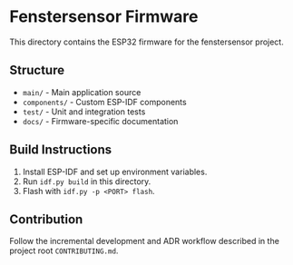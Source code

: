 # Fenstersensor Firmware

This directory contains the ESP32 firmware for the fenstersensor project.

## Structure
- `main/` - Main application source
- `components/` - Custom ESP-IDF components
- `test/` - Unit and integration tests
- `docs/` - Firmware-specific documentation

## Build Instructions
1. Install ESP-IDF and set up environment variables.
2. Run `idf.py build` in this directory.
3. Flash with `idf.py -p <PORT> flash`.

## Contribution
Follow the incremental development and ADR workflow described in the project root `CONTRIBUTING.md`.
